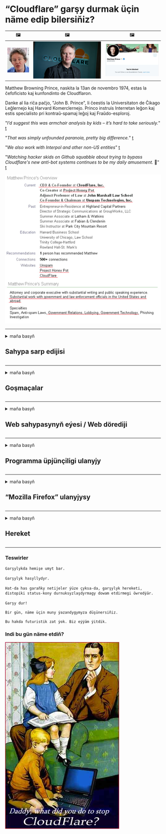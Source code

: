 # “Cloudflare” garşy durmak üçin näme edip bilersiňiz?

| 🖼 | 🖼 | 🖼 |
| --- | --- | --- |
| ![](../image/matthew_prince_teen.jpg) | ![](../image/matthew_prince.jpg) | ![](../image/blockedbymatthewprince.jpg) |


Matthew Browning Prince, naskita la 13an de novembro 1974, estas la ĉefoficisto kaj kunfondinto de Cloudflaron.

Danke al lia riĉa paĉjo, "John B. Prince", li ĉeestis la Universitaton de Ĉikago Leĝlernejo kaj Harvard Komerclernejo.
Princo instruis Interretan leĝon kaj estis specialisto pri kontraŭ-spamaj leĝoj kaj Fraŭdo-esploroj.


"*I’d suggest this was armchair analysis by kids – it’s hard to take seriously.*" [t](https://www.theguardian.com/technology/2015/nov/19/cloudflare-accused-by-anonymous-helping-isis)

"*That was simply unfounded paranoia, pretty big difference.*"  [t](https://twitter.com/xxdesmus/status/992757936123359233)

"*We also work with Interpol and other non-US entities*" [t](https://twitter.com/eastdakota/status/1203028504184360960)

"*Watching hacker skids on Github squabble about trying to bypass Cloudflare's new anti-bot systems continues to be my daily amusement.* 🍿" [t](https://twitter.com/eastdakota/status/1273277839102656515)


![](../image/whoismp.jpg)

---


<details>
<summary>maňa basyň

## Sahypa sarp edijisi
</summary>


- Halaýan web sahypaňyz “Cloudflare” ulanýan bolsa, “Cloudflare” ulanmaň diýiň.
  - “Facebook”, “Reddit”, “Twitter” ýa-da “Mastodon” ýaly sosýal mediýalarda gürleşmegiň hiç hili tapawudy ýok. [Hereketler hastaglardan has güýçli.](https://twitter.com/phyzonloop/status/1274132092490862594)
  - Özüňizi peýdaly etmek isleseňiz, web sahypasynyň eýesi bilen habarlaşmaga synanyşyň.

["Cloudflare" aýtdy](https://github.com/Eloston/ungoogled-chromium/issues/783):
```
Issuesörite hyzmatlar ýa-da saýtlar bilen gyzyklanýan we tejribäňizi paýlaşýan administratorlara ýüz tutmagyňyzy maslahat berýäris.
```

[Eger soramasaňyz, web sahypasynyň eýesi bu meseläni hiç wagt bilmeýär.](../PEOPLE.md)

![](../image/liberapay.jpg)

[Üstünlikli mysal](https://counterpartytalk.org/t/turn-off-cloudflare-on-counterparty-co-plz/164/5).<br>
Meseleňiz barmy? [Indi sesiňi çykar.](https://github.com/maraoz/maraoz.github.io/issues/1) Aşakdaky mysal.

```
Siz diňe korporatiw senzura we köpçülikleýin gözegçilige kömek edýärsiňiz.
http://crimeflare.eu.org
```

```
Web sahypaňyz, “CloudFlare” -niň şahsy durmuşyny bozýan şahsy diwar bagynda.
http://crimeflare.eu.org
```

- Web sahypasynyň gizlinlik ýörelgelerini okaň.
  - web sahypasy “Cloudflare” -iň arkasynda bolsa ýa-da web sahypasy “Cloudflare” -e birikdirilen hyzmatlary ulanýan bolsa.

"Cloudflare" -iň nämedigini düşündirmeli we maglumatlaryňyzy "Cloudflare" bilen paýlaşmaga rugsat soramaly. Munuň ýerine ýetirilmezligi ynamyň bozulmagyna getirer we sorag edilýän web sahypasynyň öňüni almaly.

[Gizlinlik syýasatynyň kabul ederlikli mysaly şu ýerde](https://archive.is/bDlTz) ("Subprocessors" > "Entity Name")

```
Gizlinlik syýasatlaryňyzy okadym, “Cloudflare” sözüni tapyp bilemok.
“Cloudflare” -e maglumatlarymy bermegi dowam etdirseňiz, siziň bilen maglumatlary paýlaşmakdan ýüz öwürýärin.
http://crimeflare.eu.org
```

Bu, “Cloudflare” sözi bolmadyk gizlinlik syýasatynyň mysaly.
[Liberland Jobs](https://archive.is/daKIr) [privacy policy](https://docsend.com/view/feiwyte):

![](../image/cfwontobey.jpg)

“Cloudflare” -niň şahsy gizlinlik syýasaty bar.
[“Cloudflare” adamlary doxxing etmegi gowy görýär.](https://www.reddit.com/r/GamerGhazi/comments/2s64fe/be_wary_reporting_to_cloudflare/)

Ine, web sahypasyna ýazylmak formasy üçin gowy mysal.
AFAIK, nol web sahypasy muny edýär. Olara ynanarsyňyzmy?

```
“XYZ-a ýazylyň” düwmesine basyp, hyzmat şertlerimize we gizlinlik beýannamamyza razy bolýarsyňyz.
Şeýle hem, maglumatlaryňyzy “Cloudflare” bilen paýlaşmaga razylaşýarsyňyz we “bulflare” -niň gizlinlik beýannamasyna-da razylaşýarsyňyz.
“Cloudflare” maglumatlaryňyzy syzdyrsa ýa-da serwerlerimize birikmäge ýol bermese, bu biziň günämiz däl. [*]

[ Hasaba giriň ] [ Men muňa goşulamok ]
```
[*] [PEOPLE.md](../PEOPLE.md)


- Hyzmatlaryny ulanmazlyga synanyşyň. “Cloudflare” tarapyndan sizi synlaýandygyny ýadyňyzdan çykarmaň.
  - ["I'm in your TLS, sniffin' your passworz"](../image/iminurtls.jpg)

- Beýleki web sahypasyny gözläň. Internetde alternatiwalar we pursatlar bar!

- Dostlaryňyzy gündelik Tor ulanmaga ynandyryň.
  - Anonimlik açyk internetiň standarty bolmaly!
  - [Tor taslamasynyň bu taslamany halamaýandygyny ýadyňyzdan çykarmaň.](../HISTORY.md)

</details>

------

<details>
<summary>maňa basyň

## Goşmaçalar
</summary>

- Brauzeriňiz “Firefox”, “Tor brauzeri” ýa-da “Ungoogled Chromium” bolsa, aşakdaky goşmaçalaryň birini ulanyň.
  - Başga täze goşmaçalar goşmak isleseňiz, ilki bilen bu hakda soraň.


| Ady | Öndüriji | Goldaw | Bloklap bilýär | Habar berip biler | Chrome |
| -------- | -------- | -------- | -------- | -------- | -------- |
| [Bloku Cloudflaron MITM-Atakon](../subfiles/about.bcma.md) | #Addon | [ ? ](http://crimeflare.eu.org/) | **Hawa**     | **Hawa**     |  **Hawa** |
| [Ĉu ligoj estas vundeblaj al MITM-atako?](../subfiles/about.ismm.md) | #Addon | [ ? ](http://crimeflare.eu.org/) | .Ok     | **Hawa**     |  **Hawa** |
| [Ĉu ĉi tiuj ligoj blokos Tor-uzanton?](../subfiles/about.isat.md) | #Addon | [ ? ](http://crimeflare.eu.org/) | .Ok     | **Hawa**     |  **Hawa** |
| [Block Cloudflare MITM Attack](https://trac.torproject.org/projects/tor/attachment/ticket/24351/block_cloudflare_mitm_attack-1.0.14.1-an%2Bfx.xpi)<br>[**DELETED BY TOR PROJECT**](../HISTORY.md) | nullius | [ ? ](../tool/block_cloudflare_mitm_fx), [Link](http://crimeflare.eu.org/) | **Hawa**     | **Hawa**     |  .Ok |
| [TPRB](http://34ahehcli3epmhbu2wbl6kw6zdfl74iyc4vg3ja4xwhhst332z3knkyd.onion/) | Sw | [ ? ](http://34ahehcli3epmhbu2wbl6kw6zdfl74iyc4vg3ja4xwhhst332z3knkyd.onion/) | **Hawa**     | **Hawa**     |  .Ok |
| [Detect Cloudflare](https://addons.mozilla.org/en-US/firefox/addon/detect-cloudflare/) | Frank Otto | [ ? ](https://github.com/traktofon/cf-detect) | .Ok     | **Hawa**     |  .Ok |
| [True Sight](https://addons.mozilla.org/en-US/firefox/addon/detect-cloudflare-plus/) | claustromaniac | [ ? ](https://github.com/claustromaniac/detect-cloudflare-plus) | .Ok     | **Hawa**     |  .Ok |
| [Which Cloudflare datacenter am I visiting?](https://addons.mozilla.org/en-US/firefox/addon/cf-pop/) | 依云 | [ ? ](https://github.com/lilydjwg/cf-pop) | .Ok     | **Hawa**     |  .Ok |


- "Decentraleyes" "CDNJS (Cloudflare)" -e birikmegi bes edip biler.
  - Köp haýyşlaryň torlara girmeginiň öňüni alýar we saýtlaryň bozulmazlygy üçin ýerli faýllara hyzmat edýär.
  - Öndüriji jogap berdi: "[very concerning indeed](https://github.com/Synzvato/decentraleyes/issues/236#issuecomment-352049501)", "[widespread usage severely centralizes the web](https://github.com/Synzvato/decentraleyes/issues/251#issuecomment-366752049)"

- [Şeýle hem, “Cloudflare” şahadatnamasyny şahadatnama edaraňyzdan (CA) aýryp ýa-da ynanmazlyk edip bilersiňiz.](https://www.ssl.com/how-to/remove-root-certificate-firefox/)

</details>

------

<details>
<summary>maňa basyň

## Web sahypasynyň eýesi / Web dörediji
</summary>


![](../image/word_cloudflarefree.jpg)

- “Cloudflare” çözgüdini ulanmaň.
  - Ondan has gowy edip bilersiňiz, şeýlemi? [“Cloudflare” abunalyklaryny, meýilnamalaryny, domenlerini ýa-da hasaplaryny nädip aýyrmaly.](https://support.cloudflare.com/hc/en-us/articles/200167776-Removing-subscriptions-plans-domains-or-accounts)

| 🖼 | 🖼 |
| --- | --- |
| ![](../image/htmlalertcloudflare.jpg) | ![](../image/htmlalertcloudflare2.jpg) |

- Has köp müşderi isleýärsiňizmi? Näme etmelidigiňizi bilýärsiňiz. Maslahat "ýokarda".
  - [Salam, "Şahsy durmuşyňyza çynlakaý çemeleşýäris" diýip ýazdyňyz, ýöne "403 Error 403 Gadagan Anonim Proksi rugsat berilmedi" aldym.](https://it.slashdot.org/story/19/02/19/0033255/stop-saying-we-take-your-privacy-and-security-seriously) Näme üçin Tor ýa-da VPN-i bloklaýarsyňyz? Näme üçin wagtlaýyn e-poçtalary petikleýärsiňiz?

![](../image/anonexist.jpg)

- “Cloudflare” -ni ulanmak, öçürmek mümkinçiligini artdyrar. Serweriňiz pes bolsa ýa-da “Cloudflare” işlemese, girýänler web sahypaňyza girip bilmezler.
  - [“Cloudflare” hiç haçan peselmez diýip pikir etdiňizmi?](https://www.ibtimes.com/cloudflare-down-not-working-sites-producing-504-gateway-timeout-errors-2618008) [Another](https://twitter.com/Jedduff/status/1097875615997399040) [sample](https://twitter.com/search?f=tweets&vertical=default&q=Cloudflare%20is%20having%20problems). [Need more](../PEOPLE.md)?

![](../image/cloudflareinternalerror.jpg)

- "API hyzmatyňyzy", "programma üpjünçiligini täzeleme serwerini" ýa-da "RSS iýmitini" proksi etmek üçin "Cloudflare" -i ulanmak müşderiňize zyýan ýetirer. Bir müşderi size jaň edip "Indi API ulanyp bilemok" diýdi we näme bolýanyny bilmeýärsiňiz. “Cloudflare” müşderiňizi dymyp biler. Gowy diýip pikir edýärsiňizmi?
  - RSS okyjy müşderisi we RSS okyjy onlaýn hyzmaty köp. Adamlara abuna ýazylmasaňyz, näme üçin RSS iýmitini çap edýärsiňiz?

![](../image/rssfeedovercf.jpg)

- Size HTTPS şahadatnamasy gerekmi? "Şifrläliň" ulanyň ýa-da diňe CA kompaniýasyndan satyn alyň.

- DNS serweri gerekmi? Öz serweriňizi gurup bilenokmy? Olar hakda nähili?: [Hurricane Electric Free DNS](https://dns.he.net/), [Dyn.com](https://dyn.com/dns/), [1984 Hosting](https://www.1984hosting.com/), [Afraid.Org (TOR ulanýan bolsaňyz, hasabyňyzy pozuň)](https://freedns.afraid.org/)

- Hosting hyzmatyny gözleýärsiňizmi? Diňe mugt? Olar hakda nähili?: [Onion Service](http://vww6ybal4bd7szmgncyruucpgfkqahzddi37ktceo3ah7ngmcopnpyyd.onion/en/security/network-security/tor/onionservices-best-practices), [Free Web Hosting Area](https://freewha.com/), [Autistici/Inventati Web Site Hosting](https://www.autinv5q6en4gpf4.onion/services/website), [Github Pages](https://pages.github.com/), [Surge](https://surge.sh/)
  - [“Cloudflare” üçin alternatiwalar](../subfiles/cloudflare-alternatives.md)

- "Cloudflare-ipfs.com" ulanýarsyňyzmy? [Cloudflare IPFS-iň erbetdigini bilýärsiňizmi?](../PEOPLE.md)

- OWASP we Fail2Ban ýaly web programma gorag diwaryny serweriňize guruň we dogry sazlaň.
  - Toruň öňüni almak çözgüt däl. Diňe kiçi erbet ulanyjylar üçin jeza bermäň.

- "Cloudflare Warp" ulanyjylarynyň web sahypaňyza girmegini gönükdiriň ýa-da bloklaň. Başarsaňyz bir sebäp görkeziň.

> IP sanawy: "[“Cloudflare” -iň häzirki IP aralygy](cloudflare_inc/)"

> A: Olary bloklaň

```
server {
...
deny 173.245.48.0/20;
deny 103.21.244.0/22;
deny 103.22.200.0/22;
deny 103.31.4.0/22;
deny 141.101.64.0/18;
deny 108.162.192.0/18;
deny 190.93.240.0/20;
deny 188.114.96.0/20;
deny 197.234.240.0/22;
deny 198.41.128.0/17;
deny 162.158.0.0/15;
deny 104.16.0.0/12;
deny 172.64.0.0/13;
deny 131.0.72.0/22;
deny 2400:cb00::/32;
deny 2606:4700::/32;
deny 2803:f800::/32;
deny 2405:b500::/32;
deny 2405:8100::/32;
deny 2a06:98c0::/29;
deny 2c0f:f248::/32;
...
}
```

> B: Duýduryş sahypasyna gönükdiriň

```
http {
...
geo $iscf {
default 0;
173.245.48.0/20 1;
103.21.244.0/22 1;
103.22.200.0/22 1;
103.31.4.0/22 1;
141.101.64.0/18 1;
108.162.192.0/18 1;
190.93.240.0/20 1;
188.114.96.0/20 1;
197.234.240.0/22 1;
198.41.128.0/17 1;
162.158.0.0/15 1;
104.16.0.0/12 1;
172.64.0.0/13 1;
131.0.72.0/22 1;
2400:cb00::/32 1;
2606:4700::/32 1;
2803:f800::/32 1;
2405:b500::/32 1;
2405:8100::/32 1;
2a06:98c0::/29 1;
2c0f:f248::/32 1;
}
...
}

server {
...
if ($iscf) {rewrite ^ https://example.com/cfwsorry.php;}
...
}

<?php
header('HTTP/1.1 406 Not Acceptable');
echo <<<CLOUDFLARED
Thank you for visiting ourwebsite.com!<br />
We are sorry, but we can't serve you because your connection is being intercepted by Cloudflare.<br />
Please read http://crimeflare.eu.org for more information.<br />
CLOUDFLARED;
die();
```

- Erkinlige ynanýan bolsaňyz we näbelli ulanyjylary garşylaýan bolsaňyz, Tor Sogan hyzmatyny ýa-da I2P belläň.

- Beýleki Clearnet / Tor goşa web sahypasynyň operatorlaryndan maslahat soraň we näbelli dost ediniň!

</details>

------

<details>
<summary>maňa basyň

## Programma üpjünçiligi ulanyjy
</summary>


- Diskord “CloudFlare” ulanýar. Alternatiwalar? Biz maslahat berýäris [**Briar** (Android)](https://f-droid.org/en/packages/org.briarproject.briar.android/), [Ricochet (PC)](https://ricochet.im/), [Tox + Tor (Android/PC)](https://tox.chat/download.html)
  - Briar-da Tor daemony bar, şonuň üçin Orbot-y gurnamaly dälsiňiz.
  - Qwtch döredijiler, Açyk gizlinlik, stop_cloudflare taslamasyny git hyzmatyndan duýdurmazdan pozdy.

- Debian GNU / Linux ýa-da başga bir önüm ulanýan bolsaňyz, ýazylyň: [bug #831835](https://bugs.debian.org/cgi-bin/bugreport.cgi?bug=831835). Başarsaňyz, ýamany barlamaga kömek ediň we saklaýjynyň kabul edilmelidigi barada dogry netijä gelmegine kömek ediň.

- Elmydama bu brauzerleri maslahat beriň.

| Ady | Öndüriji | Goldaw | Düşündiriş |
| -------- | -------- | -------- | -------- |
| [Ungoogled-Chromium](https://ungoogled-software.github.io/ungoogled-chromium-binaries/) | Eloston | [ ? ](https://github.com/Eloston/ungoogled-chromium) | PC (Win, Mac, Linux)  _!Tor_ |
| [Bromite](https://www.bromite.org/fdroid) | Bromite | [ ? ](https://github.com/bromite/bromite/issues) | Android  _!Tor_ |
| [Tor Browser](https://www.torproject.org/download/) | Tor Project | [ ? ](https://support.torproject.org/) | PC (Win, Mac, Linux)  _Tor_|
| [Tor Browser Android](https://www.torproject.org/download/) | Tor Project | [ ? ](https://support.torproject.org/) | Android  _Tor_|
| [Onion Browser](https://itunes.apple.com/us/app/onion-browser/id519296448?mt=8) | Mike Tigas | [ ? ](https://github.com/OnionBrowser/OnionBrowser/issues) | Apple iOS  _Tor_|
| [GNU/Icecat](https://www.gnu.org/software/gnuzilla/) | GNU | [ ? ](https://www.gnu.org/software/gnuzilla/) | PC (Linux) |
| [IceCatMobile](https://f-droid.org/en/packages/org.gnu.icecat/) | GNU | [ ? ](https://lists.gnu.org/mailman/listinfo/bug-gnuzilla) | Android |
| [Iridium Browser](https://iridiumbrowser.de/about/) | Iridium | [ ? ](https://github.com/iridium-browser/iridium-browser/) | PC (Win, Mac, Linux, OpenBSD) |


Beýleki programma üpjünçiliginiň gizlinligi kämildir. Bu, Tor brauzeriniň "kämildigini" aňlatmaýar.
Internetde we tehnologiýada 100% ygtybarly ýa-da 100% hususy ýok.

- Tor ulanmak islemeýärsiňizmi? Tor daemon bilen islendik brauzeri ulanyp bilersiňiz.
  - [Tor taslamasynyň muny halamaýandygyny ýadyňyzdan çykarmaň.](https://support.torproject.org/tbb/tbb-9/) Başarsaňyz, Tor brauzerini ulanyň.
- [Hromy Tor bilen nädip ulanmaly](../subfiles/chromium_tor.md)


Beýleki programma üpjünçiliginiň gizlinligi barada gürleşeliň.

- [Firefox-dan hakykatdanam peýdalanmak zerur bolsa, "Firefox ESR" -i saýlaň.](https://www.mozilla.org/en-US/firefox/organizations/)
  - [Firefox - içaly programma üpjünçiligi](https://spyware.neocities.org/articles/firefox.html)
  - [Firefox söz azatlygyny ret edýär, söz azatlygyny gadagan edýär](https://web.archive.org/web/20200423010026/https://reclaimthenet.org/firefox-rejects-free-speech-bans-free-speech-commenting-plugin-dissenter-from-its-extensions-gallery/)
  - ["100+ arzanladyş. Programma üpjünçiliginden ýapyşmagyny haýyş edýän ýaly ... programma üpjünçiligi şu günler gaty köp."](https://old.reddit.com/r/firefox/comments/gutdiw/weve_got_work_to_do_the_mozilla_blog/fslbbb6/)
  - [Wah, näme üçin Firefox maňa URL setirimde hemaýatkär baglanyşyklary görkezýär?](https://www.reddit.com/r/firefox/comments/jybx2w/uh_why_is_firefox_showing_me_sponsored_links_in/)
  - [Mozilla - Iblis keşbi](https://digdeeper.neocities.org/ghost/mozilla.html)

- [“Mozilla” “Cloudflare” hyzmatyny ulanýandygyny ýadyňyzdan çykarmaň.](https://www.robtex.com/dns-lookup/www.mozilla.org) [Şeýle hem, önümlerinde “Cloudflare” -niň DNS hyzmatyny ulanýarlar.](https://www.theregister.co.uk/2018/03/21/mozilla_testing_dns_encryption/)

- [Mozilla bu bileti resmi taýdan ret etdi.](https://bugzilla.mozilla.org/show_bug.cgi?id=1426618)

- [Firefox Fokus degişme.](https://github.com/mozilla-mobile/focus-android/issues/1743) [Telemetriýany öçürmegi wada berdiler, ýöne üýtgetdiler.](https://github.com/mozilla-mobile/focus-android/issues/4210)

- [PaleMoon / Basilisk dörediji “Cloudflare” -ni gowy görýär.](https://github.com/mozilla-mobile/focus-android/issues/1743#issuecomment-345993097)
  - [Pale Moon's Archive Server 18 aýlap zyýanly programma üpjünçiligini döwdi we ýaýratdy](https://www.reddit.com/r/privacytoolsIO/comments/cc808y/pale_moons_archive_server_hacked_and_spread/)
  - Tor ulanyjylaryny hem ýigrenýär - "[Tor bilen duşmançylykly bolsun. Meniň pikirimçe, saýtlaryň köpüsi Toruň aşa hyýanatçylykly faktoryny göz öňünde tutup duşmançylykly bolmaly.](https://github.com/yacy/yacy_search_server/issues/314#issuecomment-565932097)"

- [“Waterfox” -da “telefonlar öýünde” agyr mesele bar](https://spyware.neocities.org/articles/waterfox.html)

- [Google Chrome içaly programma üpjünçiligi.](https://www.gnu.org/proprietary/malware-google.en.html)
  - [Google işjeňligiňizi görkezýär.](https://spyware.neocities.org/articles/chrome.html)

- [SRWare Iron gaty köp telefony öý birikdirýär.](https://spyware.neocities.org/articles/iron.html) Şeýle hem, google domenlerine birikýär.

- [Batyr brauzer “Facebook” / “Twitter” yzarlaýjylary.](https://www.bleepingcomputer.com/news/security/facebook-twitter-trackers-whitelisted-by-brave-browser/)
  - [Ine has köp meseleler.](https://spyware.neocities.org/articles/brave.html)
  - [binanyň şahamçasy](https://twitter.com/cryptonator1337/status/1269594587716374528)

- [Microsoft Edge, “Facebook” -a ulanyjylaryň arkasynda “Flash” koduny işletmäge mümkinçilik berýär.](https://www.zdnet.com/article/microsoft-edge-lets-facebook-run-flash-code-behind-users-backs/)

- [Wiwaldi şahsy durmuşyňyza hormat goýmaýar.](https://spyware.neocities.org/articles/vivaldi.html)

- [Opera içaly programma üpjünçiligi derejesi: Örän ýokary](https://spyware.neocities.org/articles/opera.html)

- Apple iOS: [IOS-ny asla ulanmaly dälsiňiz, esasanam zyýanly programma üpjünçiligi.](https://www.gnu.org/proprietary/malware-apple.html)

Şonuň üçin diňe ýokardaky tablisany maslahat berýäris. Başga hiç zat.

</details>

------

<details>
<summary>maňa basyň

## “Mozilla Firefox” ulanyjysy
</summary>


- "Firefox Nightly", çykmak usuly bolmazdan, Mozilla serwerlerine düzediş derejeli maglumatlary iberer.
  - [“Mozilla” serwerleri “Cloudflare” -ni alyp barýarlar](https://www.digwebinterface.com/?hostnames=www.mozilla.org%0D%0Amozilla.cloudflare-dns.com&type=&ns=resolver&useresolver=8.8.4.4&nameservers=)

- “Firefox” -yň “Mozilla” serwerlerine birikmegini gadagan etmek mümkin.
  - [“Mozilla” -yň syýasat-galyplary boýunça gollanma](https://github.com/mozilla/policy-templates/blob/master/README.md)
  - Bu mekiriň soňraky wersiýasynda işlemegini bes edip biljekdigini ýadyňyzdan çykarmaň, sebäbi Mozilla özlerini ak sanawlaşdyrmagy halaýar.
  - Olary doly blokirlemek üçin firewall we DNS süzgüçini ulanyň.

"`/distribution/policies.json`"

>     "WebsiteFilter": {
> 		"Block": [
> 		"*://*.mozilla.com/*",
> 		"*://*.mozilla.net/*",
> 		"*://*.mozilla.org/*",
> 		"*://webcompat.com/*",
> 		"*://*.firefox.com/*",
> 		"*://*.thunderbird.net/*",
> 		"*://*.cloudflare.com/*"
> 		]
>     },


- ~~“Mozilla” -yň yzarlaýjysynda “Cloudflare” ulanmazlygy maslahat beriň.~~ Bugzilla barada bir näsazlyk hasabaty bardy. Köp adam öz aladalaryny ýerleşdirdi, ýöne näsazlyk administrator tarapyndan 2018-nji ýylda gizlenipdi.

- Firefox-da DoH-y öçürip bilersiňiz.
  - [Firefox-yň deslapky DNS üpjünçisini üýtgediň](../subfiles/change-firefox-dns.md)

![](../image/firefoxdns.jpg)

- [ISP däl DNS ulanmak isleseňiz, OpenNIC Tier2 DNS hyzmatyny ýa-da Cloudflare däl DNS hyzmatlaryny ulanmagy göz öňünde tutuň.](https://wiki.opennic.org/start)
![](../image/opennic.jpg)
  - “Cloudflare” -ni DNS bilen bloklaň. [Crimeflare DNS](../subfiles/service.publicdns.md)

- Tor-ny DNS çözüji hökmünde ulanyp bilersiňiz. [Tor hünärmeni däl bolsaňyz, şu ýerde sorag beriň.](https://tor.stackexchange.com/)

> **Nädip?**
> 1. Tor-y göçürip alyň we kompýuteriňize guruň.
> 2. Bu setiri "torrc" faýlyna goşuň.
> DNSPort 127.0.0.1:53
> 3. Tor açyň.
> 4. Kompýuteriňiziň DNS serwerini "127.0.0.1" edip düzüň.

</details>

------

<details>
<summary>maňa basyň

## Hereket
</summary>


- “Cloudflare” -iň howplary barada töweregiňizdäki başgalara aýdyň.

- [Bu ammary gowulandyrmaga kömek ediň.](http://crimeflare.eu.org)
  - Sanawlaryň ikisi, oňa garşy argumentler we jikme-jiklikler.

- [“Cloudflare” (we şuňa meňzeş kompaniýalar) bilen näsazlyklaryň ýüze çykan ýerinde resminama beriň we köpçülige ýetiriň, bu ammary ýatda saklaň.](http://crimeflare.eu.org) :)

- Dünýäniň dürli künjeklerinden nukdaýnazary başdan geçirip biler ýaly, Tor ulanýan adamlary has köp alyň.

- Sosial mediada we et giňişliginde dünýäni “Cloudflare” -den azat etmäge bagyşlanan toparlara başlaň.

- Zerur bolan ýagdaýynda, bu ammarda bu toparlara baglanyşyň - bu topar bolup bilelikde işlemegi utgaşdyrmak üçin ýer bolup biler.

- [“Cloudflare” -niň manyly däl alternatiwasyny üpjün edip biljek bir kärhana başlaň.](../subfiles/cloudflare-alternatives.md)

- Iň bolmanda “Cloudflare” -den birnäçe gatlakly goragy üpjün etmek üçin islendik alternatiwany bileliň.

- “Cloudflare” müşderisi bolsaňyz, gizlinlik sazlamalaryňyzy düzüň we olaryň bozulmagyna garaşyň.
  - [Soňra olary spama / gizlinligi bozmak aýyplamalaryna çekiň.](https://twitter.com/thexpaw/status/1108424723233419264)

- Amerikanyň Birleşen Ştatlarynda bolsaňyz we sorag edilýän web sahypasy bank ýa-da buhgalter bolsa, “Gramm - Leach - Bliley Act” ýa-da “Maýyplygy bolan Amerikalylar” kanuny boýunça kanuny basyş etmäge synanyşyň we näçe aralykda barýandygyňyzy bize habar beriň. .

- Web sahypasy hökümet sahypasy bolsa, ABŞ-nyň konstitusiýasynyň 1-nji üýtgetmesi bilen kanuny basyş etmäge synanyşyň.

- EUB raýaty bolsaňyz, umumy maglumatlary goramak düzgünnamasyna laýyklykda şahsy maglumatlaryňyzy ibermek üçin web sahypasyna ýüz tutuň. Maglumatyňyzy bermekden ýüz öwürseler, bu kanunyň bozulmagydyr.

- Web sahypasynda hyzmat hödürleýändigini öňe sürýän kompaniýalar üçin sarp edijileri goramak guramalaryna we BBB-ä "ýalan mahabat" hökmünde habar bermäge synanyşyň. “Cloudflare” web sahypalary “Cloudflare” serwerleri tarapyndan hyzmat edilýär.

- [ITU ABŞ kontekstinde "Cloudflare" -iň monopoliýa garşy kanunlaryň ýatyrylmagy üçin ýeterlik derejede ulalyp başlandygyny öňe sürýär.](https://www.itu.int/en/ITU-T/Workshops-and-Seminars/20181218/Documents/Geoff_Huston_Presentation.pdf)

- GNU GPL 4-nji wersiýasynda, ähli GPLv4 we soňraky programmalar üçin Tor ulanyjylaryny kemsitmeýän gurşaw arkaly elýeterli boljak programma üpjünçiligini talap edip, şeýle hyzmatyň aňyrsynda kod saklamaga garşy düzgün bar bolup biler.

</details>

------

### Teswirler

```
Garşylykda hemişe umyt bar.

Garşylyk hasyllydyr.

Hat-da has garaňky netijeler ýüze çyksa-da, garşylyk hereketi, distopiki status-kony durnuksyzlaşdyrmagy dowam etdirmegi öwredýär.

Garşy dur!
```

```
Bir gün, näme üçin muny ýazandygymyza düşünersiňiz.
```

```
Bu hakda futuristik zat ýok. Biz eýýäm ýitdik.
```

### Indi bu gün näme etdiň?


![](../image/stopcf.jpg)

